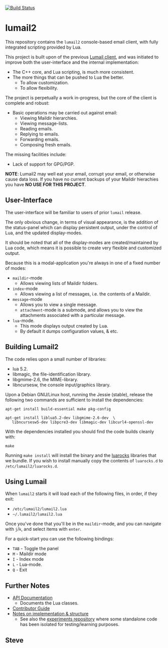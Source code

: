
[![Build Status](https://travis-ci.org/lumail/lumail2.png)](https://travis-ci.org/lumail/lumail2)


lumail2
=======

This repository contains the `lumail2` console-based email
client, with fully integrated scripting provided by Lua.

This project is built upon of the previous [Lumail client](https://github.com/lumail/lumail/), and was initiated to improve both the user-interface and
the internal implementation:

* The C++ core, and Lua scripting, is much more consistent.
* The more things that can be pushed to Lua the better.
    * To allow customization.
    * To allow flexibility.

The project is perpetually a work in-progress, but the core of the client
is complete and robust:

* Basic operations may be carried out against email:
     * Viewing Maildir hierarchies.
     * Viewing message-lists.
     * Reading emails.
     * Replying to emails.
     * Forwarding emails.
     * Composing fresh emails.

The missing facilities include:

* Lack of support for GPG/PGP.

**NOTE**: Lumail2 may well eat your email, corrupt your email, or
otherwise cause data loss.  If you have no current backups of your
Maildir hierachies you have **NO USE FOR THIS PROJECT**.


User-Interface
--------------

The user-interface will be familiar to users of prior `lumail` release.

The only obvious change, in terms of visual appearance, is the addition of
the status-panel which can display persistent output, under the control of
Lua, and the updated display-modes.

It should be noted that all of the display-modes are created/maintained by
Lua code, which means it is possible to create very flexible and
customized output.

Because this is a modal-application you're always in one of a fixed number
of modes:


* `maildir`-mode
    * Allows viewing lists of Maildir folders.
* `index`-mode
    * Allows viewing a list of messages, i.e. the contents of a Maildir.
* `message`-mode
    * Allows you to view a single message.
    * `attachment`-mode is a submode, and allows you to view the attachments associated with a particular message.
* `lua`-mode.
    * This mode displays output created by Lua.
    * By default it dumps configuration values, & etc.


Building Lumail2
----------------

The code relies upon a small number of libraries:

* lua 5.2.
* libmagic, the file-identification library.
* libgmime-2.6, the MIME-library.
* libncursesw, the console input/graphics library.

Upon a Debian GNU/Linux host, running the Jessie (stable), release the following two commands are sufficient to install the dependencies:

    apt-get install build-essential make pkg-config

    apt-get install liblua5.2-dev libgmime-2.6-dev  \
       libncursesw5-dev libpcre3-dev libmagic-dev libcurl4-openssl-dev


With the dependencies installed you should find the code builds cleanly with:

    make

Running `make install` will install the binary and the [luarocks](https://luarocks.org/) libraries that we bundle.  If you wish to install manually copy the contents of `luarocks.d` to `/etc/lumail2/luarocks.d`.


Using Lumail
------------

When `lumail2` starts it will load each of the following files, in order,
if they exit:

* `/etc/lumail2/lumail2.lua`
* `~/.lumail2/lumail2.lua`

Once you've done that you'll be in the `maildir`-mode, and you can
navigate with `j`/`k`, and select items with `enter`.

For a quick-start you can use the following bindings:

* `TAB` - Toggle the panel
* `M` - Maildir mode
* `I` - Index mode
* `L` - Lua-mode.
* `Q` - Exit


Further Notes
-------------

* [API Documentation](API.md)
   * Documents the Lua classes.
* [Contributor Guide](CONTRIBUTING.md)
* [Notes on implementation & structure](HACKING.md)
   * See also the [experiments repository](https://github.com/lumail/experiments) where some standalone code has been isolated for testing/learning purposes.


Steve
--

